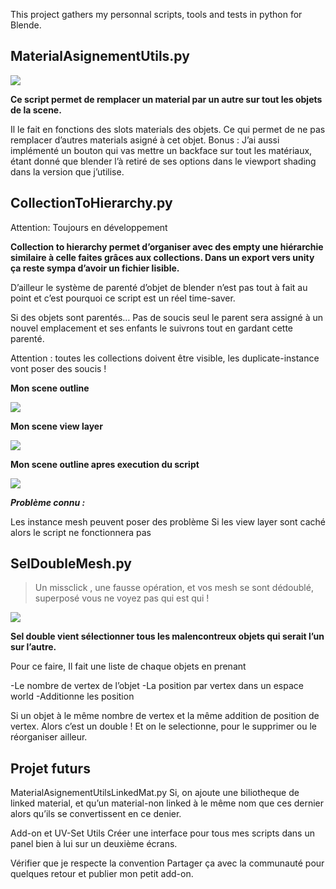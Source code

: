 This project gathers my personnal scripts, tools and tests in python for Blende.

## MaterialAsignementUtils.py

![](http://www.matthispralat.fr/wp-content/uploads/2019/07/Replace_Material.gif)

**Ce script permet de remplacer un material par un autre sur tout les objets de la scene.** 

Il le fait en fonctions des slots materials des objets. Ce qui permet de ne pas remplacer d’autres materials asigné à cet objet.
Bonus : J’ai aussi implémenté un bouton qui vas mettre un backface sur tout les matériaux, étant donné que blender l’à retiré de ses options dans le viewport shading dans la version que j’utilise.

## CollectionToHierarchy.py
Attention: Toujours en développement

**Collection to hierarchy permet d’organiser avec des empty une hiérarchie similaire à celle faites grâces aux collections. Dans un export vers unity ça reste sympa d’avoir un fichier lisible.**

D’ailleur le système de parenté d’objet de blender n’est pas tout à fait au point et c’est pourquoi ce script est un réel time-saver.

Si des objets sont parentés… Pas de soucis seul le parent sera assigné à un nouvel emplacement et ses enfants le suivrons tout en gardant cette parenté.

Attention : toutes les collections doivent être visible, les duplicate-instance vont poser des soucis !

**Mon scene outline**

![](http://www.matthispralat.fr/wp-content/uploads/2019/07/word-image-27.png)

**Mon scene view layer**

![](http://www.matthispralat.fr/wp-content/uploads/2019/07/word-image-26.png)

**Mon scene outline apres execution du script**

![](http://www.matthispralat.fr/wp-content/uploads/2019/07/word-image-28.png)

**_Problème connu :_**

Les instance mesh peuvent poser des problème
Si les view layer sont caché alors le script ne fonctionnera pas

## SelDoubleMesh.py
> Un missclick , une fausse opération, et vos mesh se sont dédoublé, superposé vous ne voyez pas qui est qui !

![](http://www.matthispralat.fr/wp-content/uploads/2019/07/word-image-3.gif)

**Sel double vient sélectionner tous les malencontreux objets qui serait l’un sur l’autre.**

Pour ce faire, Il fait une liste de chaque objets en prenant

-Le nombre de vertex de l’objet
-La position par vertex dans un espace world
-Additionne les position

Si un objet à le même nombre de vertex et la même addition de position de vertex. Alors c’est un double ! Et on le selectionne, pour le supprimer ou le réorganiser ailleur.



## Projet futurs

MaterialAsignementUtilsLinkedMat.py
Si, on ajoute une biliotheque de linked material, et qu’un material-non linked à le même nom que ces dernier alors qu’ils se convertissent en ce denier.

Add-on et UV-Set Utils
Créer une interface pour tous mes scripts dans un panel bien à lui sur un deuxième écrans.

Vérifier que je respecte la convention <Pep8> Partager ça avec la communauté pour quelques retour et publier mon petit add-on.

